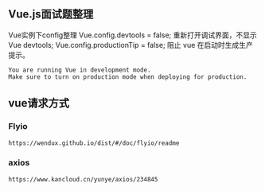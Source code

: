 ## Vue.js面试题整理

Vue实例下config整理
Vue.config.devtools = false;        重新打开调试界面，不显示Vue devtools;
Vue.config.productionTip = false;   阻止 vue 在启动时生成生产提示。

    You are running Vue in development mode.
    Make sure to turn on production mode when deploying for production.


## vue请求方式

### Flyio
    https://wendux.github.io/dist/#/doc/flyio/readme

### axios
    https://www.kancloud.cn/yunye/axios/234845



